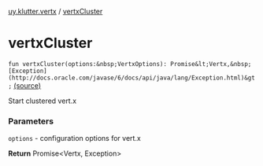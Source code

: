 [uy.klutter.vertx](index.md) / [vertxCluster](.)


# vertxCluster

`fun vertxCluster(options:&nbsp;VertxOptions): Promise&lt;Vertx,&nbsp;[Exception](http://docs.oracle.com/javase/6/docs/api/java/lang/Exception.html)&gt;` [(source)](https://github.com/kohesive/klutter/blob/master/vertx3-jdk8/src/main/kotlin/uy/klutter/vertx/Vertx.kt#L80)

Start clustered vert.x


### Parameters

`options` - configuration options for vert.x

**Return**
Promise&lt;Vertx, Exception&gt;



